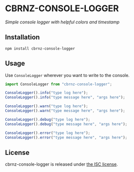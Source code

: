 # CBRNZ-CONSOLE-LOGGER

_Simple console logger with helpful colors and timestamp_

## Installation

`npm install cbrnz-console-logger`

## Usage

Use `ConsoleLogger` wherever you want to write to the console.

```js
import ConsoleLogger from "cbrnz-console-logger";

ConsoleLogger().info("type log here");
ConsoleLogger().info("type message here", "args here");

ConsoleLogger().warn("type log here");
ConsoleLogger().warn("type message here", "args here");

ConsoleLogger().debug("type log here");
ConsoleLogger().debug("type message here", "args here");

ConsoleLogger().error("type log here");
ConsoleLogger().error("type message here", "args here");
```

## License

cbrnz-console-logger is released under [the ISC license](LICENSE).
